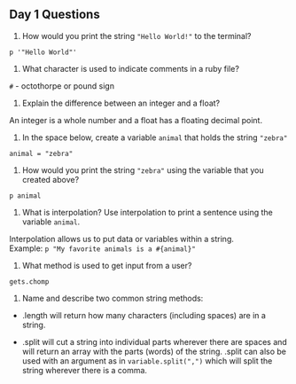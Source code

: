## Day 1 Questions

1. How would you print the string `"Hello World!"` to the terminal?    

  `p '"Hello World"'`  

1. What character is used to indicate comments in a ruby file?   

  `#` - octothorpe or pound sign  

1. Explain the difference between an integer and a float?  

  An integer is a whole number and a float has a floating decimal point.  

1. In the space below, create a variable   `animal` that holds the string `"zebra"`  

  `animal = "zebra"`  

1. How would you print the string `"zebra"` using the variable that you created above?  

  `p animal`  

1. What is interpolation? Use interpolation to print a sentence using the variable `animal`.  

  Interpolation allows us to put data or variables within a string.  
  Example: `p "My favorite animals is a #{animal}"`  

1. What method is used to get input from a user?  

  `gets.chomp`    

1. Name and describe two common string methods:  

  * .length will return how many characters (including spaces) are in a string.  

  * .split will cut a string into individual parts wherever there are spaces and will return an array with the parts (words) of the string.
  .split can also be used with an argument as in `variable.split(",")` which will split the string wherever there is a comma.  
